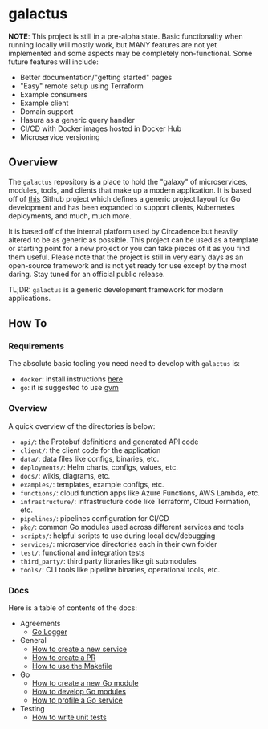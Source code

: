 # galactus

**NOTE**: This project is still in a pre-alpha state. Basic functionality when running locally will mostly work, but MANY features are not yet implemented and some aspects may be completely non-functional. Some future features will include:

- Better documentation/"getting started" pages
- "Easy" remote setup using Terraform
- Example consumers
- Example client
- Domain support
- Hasura as a generic query handler
- CI/CD with Docker images hosted in Docker Hub
- Microservice versioning

## Overview

The `galactus` repository is a place to hold the "galaxy" of microservices, modules, tools, and clients that make up a modern application. It is based off of [this](https://github.com/golang-standards/project-layout) Github project which defines a generic project layout for Go development and has been expanded to support clients, Kubernetes deployments, and much, much more.

It is based off of the internal platform used by Circadence but heavily altered to be as generic as possible. This project can be used as a template or starting point for a new project or you can take pieces of it as you find them useful. Please note that the project is still in very early days as an open-source framework and is not yet ready for use except by the most daring. Stay tuned for an official public release.

TL;DR: `galactus` is a generic development framework for modern applications.

## How To

### Requirements

The absolute basic tooling you need need to develop with `galactus` is:

- `docker`: install instructions [here](https://docs.docker.com/get-docker/)
- `go`: it is suggested to use [gvm](https://github.com/moovweb/gvm)

### Overview

A quick overview of the directories is below:

- `api/`: the Protobuf definitions and generated API code
- `client/`: the client code for the application
- `data/`: data files like configs, binaries, etc.
- `deployments/`: Helm charts, configs, values, etc.
- `docs/`: wikis, diagrams, etc.
- `examples/`: templates, example configs, etc.
- `functions/`: cloud function apps like Azure Functions, AWS Lambda, etc.
- `infrastructure/`: infrastructure code like Terraform, Cloud Formation, etc.
- `pipelines/`: pipelines configuration for CI/CD
- `pkg/`: common Go modules used across different services and tools
- `scripts/`: helpful scripts to use during local dev/debugging
- `services/`: microservice directories each in their own folder
- `test/`: functional and integration tests
- `third_party/`: third party libraries like git submodules
- `tools/`: CLI tools like pipeline binaries, operational tools, etc.

### Docs

Here is a table of contents of the docs:

- Agreements
  - [Go Logger](docs/agreements/go-logger.md)
- General
  - [How to create a new service](docs/general/how-to-create-a-microservice.md)
  - [How to create a PR](docs/general/how-to-create-a-pr.md)
  - [How to use the Makefile](docs/general/how-to-use-the-makefile.md)
- Go
  - [How to create a new Go module](docs/go/how-to-create-a-go-module.md)
  - [How to develop Go modules](docs/go/how-to-develop-go-modules.md)
  - [How to profile a Go service](docs/go/how-to-profile-a-go-service.md)
- Testing
  - [How to write unit tests](docs/testing/how-to-write-unit-tests.md)
